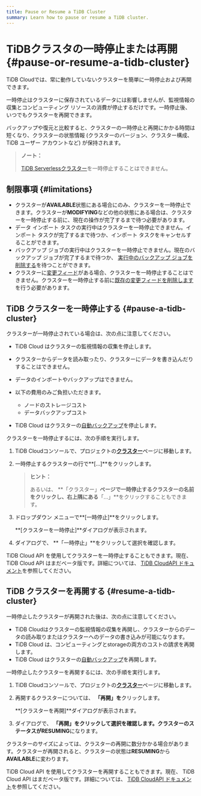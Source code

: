 ```yaml
---
title: Pause or Resume a TiDB Cluster
summary: Learn how to pause or resume a TiDB cluster.
---
```


# TiDBクラスタの一時停止または再開 {#pause-or-resume-a-tidb-cluster}

TiDB Cloudでは、常に動作していないクラスターを簡単に一時停止および再開できます。

一時停止はクラスターに保存されているデータには影響しませんが、監視情報の収集とコンピューティング リソースの消費が停止するだけです。一時停止後、いつでもクラスターを再開できます。

バックアップや復元と比較すると、クラスターの一時停止と再開にかかる時間は短くなり、クラスターの状態情報 (クラスターのバージョン、クラスター構成、TiDB ユーザー アカウントなど) が保持されます。

> **ノート：**
>
> [<a href="/tidb-cloud/select-cluster-tier.md#tidb-serverless-beta">TiDB Serverlessクラスター</a>](/tidb-cloud/select-cluster-tier.md#tidb-serverless-beta)を一時停止することはできません。

## 制限事項 {#limitations}

-   クラスターが**AVAILABLE**状態にある場合にのみ、クラスターを一時停止できます。クラスターが**MODIFYING**などの他の状態にある場合は、クラスターを一時停止する前に、現在の操作が完了するまで待つ必要があります。
-   データ インポート タスクの実行中はクラスターを一時停止できません。インポート タスクが完了するまで待つか、インポート タスクをキャンセルすることができます。
-   バックアップ ジョブの実行中はクラスターを一時停止できません。現在のバックアップ ジョブが完了するまで待つか、 [<a href="/tidb-cloud/backup-and-restore.md#delete-a-running-backup-job">実行中のバックアップ ジョブを削除する</a>](/tidb-cloud/backup-and-restore.md#delete-a-running-backup-job)を待つことができます。
-   クラスターに[<a href="/tidb-cloud/changefeed-overview.md">変更フィード</a>](/tidb-cloud/changefeed-overview.md)がある場合、クラスターを一時停止することはできません。クラスターを一時停止する前に[<a href="/tidb-cloud/changefeed-overview.md#delete-a-changefeed">既存の変更フィードを削除します</a>](/tidb-cloud/changefeed-overview.md#delete-a-changefeed)を行う必要があります。

## TiDB クラスターを一時停止する {#pause-a-tidb-cluster}

クラスターが一時停止されている場合は、次の点に注意してください。

-   TiDB Cloud はクラスターの監視情報の収集を停止します。

-   クラスターからデータを読み取ったり、クラスターにデータを書き込んだりすることはできません。

-   データのインポートやバックアップはできません。

-   以下の費用のみご負担いただきます。

    -   ノードのストレージコスト
    -   データバックアップコスト

-   TiDB Cloud はクラスターの[<a href="/tidb-cloud/backup-and-restore.md#automatic-backup">自動バックアップ</a>](/tidb-cloud/backup-and-restore.md#automatic-backup)を停止します。

クラスターを一時停止するには、次の手順を実行します。

1.  TiDB Cloudコンソールで、プロジェクトの[<a href="https://tidbcloud.com/console/clusters">**クラスター**</a>](https://tidbcloud.com/console/clusters)ページに移動します。

2.  一時停止するクラスターの行で**[...]**をクリックします。

    > **ヒント：**
    >
    > あるいは、 **「クラスター」**ページで一時停止するクラスターの名前をクリックし、右上隅にある**「...」**をクリックすることもできます。

3.  ドロップダウン メニューで**[一時停止]**をクリックします。

    **[クラスターを一時停止]**ダイアログが表示されます。

4.  ダイアログで、 **「一時停止」**をクリックして選択を確認します。

TiDB Cloud API を使用してクラスターを一時停止することもできます。現在、 TiDB Cloud API はまだベータ版です。詳細については、 [<a href="https://docs.pingcap.com/tidbcloud/api/v1beta">TiDB CloudAPI ドキュメント</a>](https://docs.pingcap.com/tidbcloud/api/v1beta)を参照してください。

## TiDB クラスターを再開する {#resume-a-tidb-cluster}

一時停止したクラスターが再開された後は、次の点に注意してください。

-   TiDB Cloudはクラスターの監視情報の収集を再開し、クラスターからのデータの読み取りまたはクラスターへのデータの書き込みが可能になります。
-   TiDB Cloud は、コンピューティングとstorageの両方のコストの請求を再開します。
-   TiDB Cloud はクラスターの[<a href="/tidb-cloud/backup-and-restore.md#automatic-backup">自動バックアップ</a>](/tidb-cloud/backup-and-restore.md#automatic-backup)を再開します。

一時停止したクラスターを再開するには、次の手順を実行します。

1.  TiDB Cloudコンソールで、プロジェクトの[<a href="https://tidbcloud.com/console/clusters">**クラスター**</a>](https://tidbcloud.com/console/clusters)ページに移動します。

2.  再開するクラスターについては、 **「再開」を**クリックします。

    **[クラスターを再開]**ダイアログが表示されます。

3.  ダイアログで、 **「再開」**をクリックして選択を確認します。クラスターのステータスが**RESUMING**になります。

クラスターのサイズによっては、クラスターの再開に数分かかる場合があります。クラスターが再開されると、クラスターの状態は**RESUMING**から**AVAILABLE**に変わります。

TiDB Cloud API を使用してクラスターを再開することもできます。現在、 TiDB Cloud API はまだベータ版です。詳細については、 [<a href="https://docs.pingcap.com/tidbcloud/api/v1beta">TiDB CloudAPI ドキュメント</a>](https://docs.pingcap.com/tidbcloud/api/v1beta)を参照してください。

